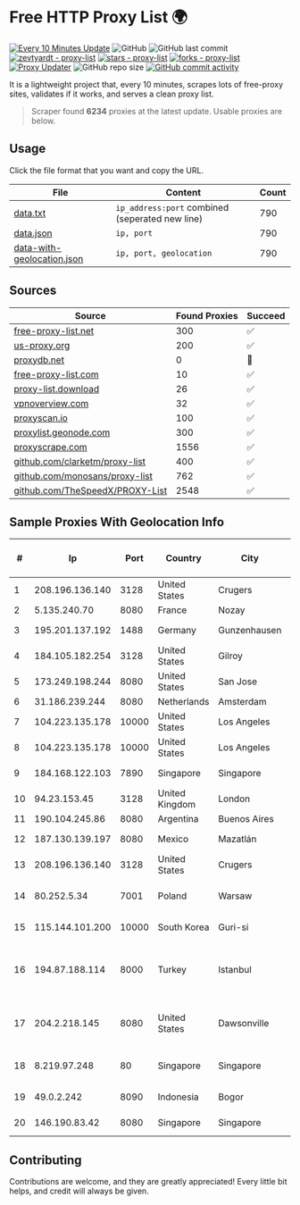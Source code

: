 
# Free HTTP Proxy List 🌍

[![Every 10 Minutes Update](https://github.com/mertguvencli/http-proxy-list/actions/workflows/main.yml/badge.svg?branch=main)](https://github.com/mertguvencli/http-proxy-list/actions/workflows/main.yml)
![GitHub](https://img.shields.io/github/license/mertguvencli/http-proxy-list)
![GitHub last commit](https://img.shields.io/github/last-commit/mertguvencli/http-proxy-list)
[![zevtyardt - proxy-list](https://img.shields.io/static/v1?label=zevtyardt&message=proxy-list&color=blue&logo=github)](https://github.com/zevtyardt/proxy-list "Go to GitHub repo")
[![stars - proxy-list](https://img.shields.io/github/stars/zevtyardt/proxy-list?style=social)](https://github.com/zevtyardt/proxy-list)
[![forks - proxy-list](https://img.shields.io/github/forks/zevtyardt/proxy-list?style=social)](https://github.com/zevtyardt/proxy-list)
[![Proxy Updater](https://github.com/zevtyardt/proxy-list/workflows/Proxy%20Updater/badge.svg)](https://github.com/zevtyardt/proxy-list/actions?query=workflow:"Proxy+Updater")
![GitHub repo size](https://img.shields.io/github/repo-size/zevtyardt/proxy-list)
[![GitHub commit activity](https://img.shields.io/github/commit-activity/m/zevtyardt/proxy-list?logo=commits)](https://github.com/zevtyardt/proxy-list/commits/main)

It is a lightweight project that, every 10 minutes, scrapes lots of free-proxy sites, validates if it works, and serves a clean proxy list.

> Scraper found **6234** proxies at the latest update. Usable proxies are below.

## Usage

Click the file format that you want and copy the URL.

|File|Content|Count|
|----|-------|-----|
|[data.txt](https://raw.githubusercontent.com/mertguvencli/http-proxy-list/main/proxy-list/data.txt)|`ip_address:port` combined (seperated new line)|790|
|[data.json](https://raw.githubusercontent.com/mertguvencli/http-proxy-list/main/proxy-list/data.json)|`ip, port`|790|
|[data-with-geolocation.json](https://raw.githubusercontent.com/mertguvencli/http-proxy-list/main/proxy-list/data-with-geolocation.json)|`ip, port, geolocation`|790|

## Sources

|Source|Found Proxies|Succeed|
|------|-------------|-------|
|[free-proxy-list.net](https://free-proxy-list.net)|300|✅|
|[us-proxy.org](https://www.us-proxy.org)|200|✅|
|[proxydb.net](http://proxydb.net)|0|🚫|
|[free-proxy-list.com](https://free-proxy-list.com/?page=&port=&type%5B%5D=http&type%5B%5D=https&up_time=0&search=Search)|10|✅|
|[proxy-list.download](https://www.proxy-list.download/HTTP)|26|✅|
|[vpnoverview.com](https://vpnoverview.com/privacy/anonymous-browsing/free-proxy-servers)|32|✅|
|[proxyscan.io](https://www.proxyscan.io)|100|✅|
|[proxylist.geonode.com](https://proxylist.geonode.com/api/proxy-list?limit=300&page=1&sort_by=lastChecked&sort_type=desc&protocols=http,https)|300|✅|
|[proxyscrape.com](https://api.proxyscrape.com/v2/?request=displayproxies&protocol=http&timeout=10000&country=all&ssl=all&anonymity=all)|1556|✅|
|[github.com/clarketm/proxy-list](https://raw.githubusercontent.com/clarketm/proxy-list/master/proxy-list-raw.txt)|400|✅|
|[github.com/monosans/proxy-list](https://raw.githubusercontent.com/monosans/proxy-list/main/proxies/http.txt)|762|✅|
|[github.com/TheSpeedX/PROXY-List](https://raw.githubusercontent.com/TheSpeedX/PROXY-List/master/http.txt)|2548|✅|


## Sample Proxies With Geolocation Info

|#|Ip|Port|Country|City|Internet Service Provider|
|-|--|----|-------|----|-------------------------|
|1|208.196.136.140|3128|United States|Crugers|Verizon Business|
|2|5.135.240.70|8080|France|Nozay|OVH SAS|
|3|195.201.137.192|1488|Germany|Gunzenhausen|Hetzner Online GmbH|
|4|184.105.182.254|3128|United States|Gilroy|Hurricane Electric LLC|
|5|173.249.198.244|8080|United States|San Jose|tzulo, inc.|
|6|31.186.239.244|8080|Netherlands|Amsterdam|NetSkope Inc|
|7|104.223.135.178|10000|United States|Los Angeles|LayerHost|
|8|104.223.135.178|10000|United States|Los Angeles|LayerHost|
|9|184.168.122.103|7890|Singapore|Singapore|GoDaddy.com, LLC|
|10|94.23.153.45|3128|United Kingdom|London|OVH ISP|
|11|190.104.245.86|8080|Argentina|Buenos Aires|CPS|
|12|187.130.139.197|8080|Mexico|Mazatlán|Uninet S.A. de C.V.|
|13|208.196.136.140|3128|United States|Crugers|Verizon Business|
|14|80.252.5.34|7001|Poland|Warsaw|GWNET Autonomus System|
|15|115.144.101.200|10000|South Korea|Guri-si|Korea Telecom|
|16|194.87.188.114|8000|Turkey|Istanbul|Kadir Huseyin Tezcan Nosspeed Internet Teknolojileri|
|17|204.2.218.145|8080|United States|Dawsonville|North Georgia Network Cooperative, Inc.|
|18|8.219.97.248|80|Singapore|Singapore|Alibaba (US) Technology Co., Ltd.|
|19|49.0.2.242|8090|Indonesia|Bogor|PT Usaha Adi Sanggoro|
|20|146.190.83.42|8080|Singapore|Singapore|DigitalOcean, LLC|



## Contributing

Contributions are welcome, and they are greatly appreciated! Every
little bit helps, and credit will always be given.

